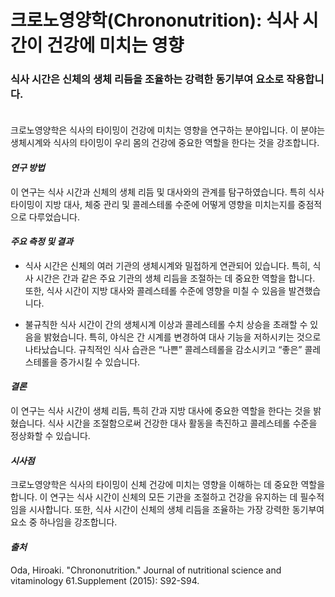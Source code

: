 ﻿

# 크로노영양학(Chrononutrition): 식사 시간이 건강에 미치는 영향

### 식사 시간은 신체의 생체 리듬을 조율하는 강력한 동기부여 요소로 작용합니다.        
　    
크로노영양학은 식사의 타이밍이 건강에 미치는 영향을 연구하는 분야입니다. 이 분야는 생체시계와 식사의 타이밍이 우리 몸의 건강에 중요한 역할을 한다는 것을 강조합니다. 

#### ***연구 방법***    
이 연구는 식사 시간과 신체의 생체 리듬 및 대사와의 관계를 탐구하였습니다. 특히 식사 타이밍이 지방 대사, 체중 관리 및 콜레스테롤 수준에 어떻게 영향을 미치는지를 중점적으로 다루었습니다.

#### ***주요 측정 및 결과*** 

 - 식사 시간은 신체의 여러 기관의 생체시계와 밀접하게 연관되어 있습니다. 특히, 식사 시간은 간과 같은 주요 기관의 생체 리듬을 조절하는 데 중요한 역할을 합니다. 또한, 식사 시간이 지방 대사와 콜레스테롤 수준에 영향을 미칠 수 있음을 발견했습니다.
 
 - 불규칙한 식사 시간이 간의 생체시계 이상과 콜레스테롤 수치 상승을 초래할 수 있음을 밝혔습니다. 특히, 야식은 간 시계를 변경하여 대사 기능을 저하시키는 것으로 나타났습니다. 규칙적인 식사 습관은 “나쁜” 콜레스테롤을 감소시키고 “좋은” 콜레스테롤을 증가시킬 수 있습니다.

#### ***결론***     
이 연구는 식사 시간이 생체 리듬, 특히 간과 지방 대사에 중요한 역할을 한다는 것을 밝혔습니다. 식사 시간을 조절함으로써 건강한 대사 활동을 촉진하고 콜레스테롤 수준을 정상화할 수 있습니다.

#### ***시사점***    
크로노영양학은 식사의 타이밍이 신체 건강에 미치는 영향을 이해하는 데 중요한 역할을 합니다. 이 연구는 식사 시간이 신체의 모든 기관을 조절하고 건강을 유지하는 데 필수적임을 시사합니다. 또한, 식사 시간이 신체의 생체 리듬을 조율하는 가장 강력한 동기부여 요소 중 하나임을 강조합니다.

#### ***출처***    
Oda, Hiroaki. "Chrononutrition." Journal of nutritional science and vitaminology 61.Supplement (2015): S92-S94.
<!--stackedit_data:
eyJoaXN0b3J5IjpbLTIxMjIwNDA4Miw4ODgxODc1MzddfQ==
-->